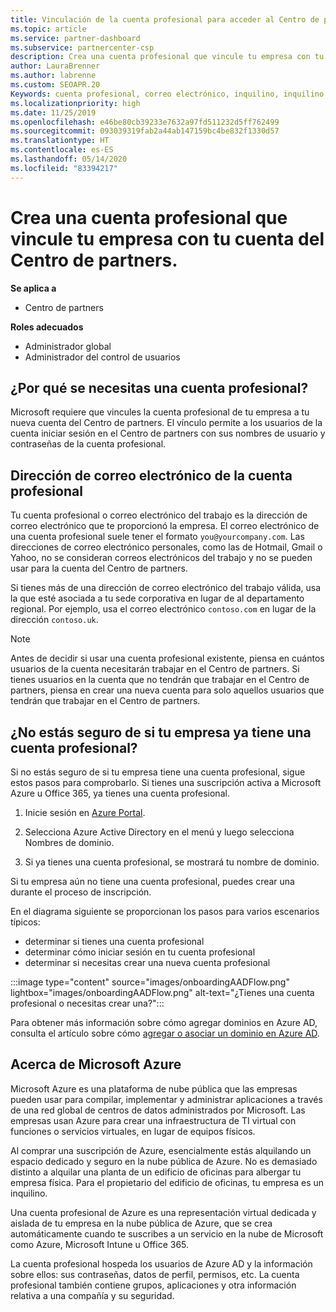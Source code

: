 ```yaml
---
title: Vinculación de la cuenta profesional para acceder al Centro de partners
ms.topic: article
ms.service: partner-dashboard
ms.subservice: partnercenter-csp
description: Crea una cuenta profesional que vincule tu empresa con tu cuenta del Centro de partners. Esto permite a los empleados de la empresa obtener acceso al Centro de partners.
author: LauraBrenner
ms.author: labrenne
ms.custom: SEOAPR.20
Keywords: cuenta profesional, correo electrónico, inquilino, inquilino de Azure, crear cuenta, nombre de dominio
ms.localizationpriority: high
ms.date: 11/25/2019
ms.openlocfilehash: e46be80cb39233e7632a97fd511232d5ff762499
ms.sourcegitcommit: 093039319fab2a44ab147159bc4be832f1330d57
ms.translationtype: HT
ms.contentlocale: es-ES
ms.lasthandoff: 05/14/2020
ms.locfileid: "83394217"
---
```

# <a name="create-a-work-account-that-links-your-company-to-your-partner-center-account"></a>Crea una cuenta profesional que vincule tu empresa con tu cuenta del Centro de partners.

**Se aplica a**

- Centro de partners

**Roles adecuados**

- Administrador global
- Administrador del control de usuarios

## <a name="why-you-need-a-work-account"></a>¿Por qué se necesitas una cuenta profesional?

Microsoft requiere que vincules la cuenta profesional de tu empresa a tu nueva cuenta del Centro de partners. El vínculo permite a los usuarios de la cuenta iniciar sesión en el Centro de partners con sus nombres de usuario y contraseñas de la cuenta profesional.

## <a name="the-work-account-email-address"></a>Dirección de correo electrónico de la cuenta profesional

Tu cuenta profesional o correo electrónico del trabajo es la dirección de correo electrónico que te proporcionó la empresa. El correo electrónico de una cuenta profesional suele tener el formato `you@yourcompany.com`. Las direcciones de correo electrónico personales, como las de Hotmail, Gmail o Yahoo, no se consideran correos electrónicos del trabajo y no se pueden usar para la cuenta del Centro de partners.

Si tienes más de una dirección de correo electrónico del trabajo válida, usa la que esté asociada a tu sede corporativa en lugar de al departamento regional. Por ejemplo, usa el correo electrónico `contoso.com` en lugar de la dirección `contoso.uk`.

> [!NOTE]  
> Antes de decidir si usar una cuenta profesional existente, piensa en cuántos usuarios de la cuenta necesitarán trabajar en el Centro de partners. Si tienes usuarios en la cuenta que no tendrán que trabajar en el Centro de partners, piensa en crear una nueva cuenta para solo aquellos usuarios que tendrán que trabajar en el Centro de partners.

## <a name="not-sure-if-your-company-already-has-a-work-account"></a>¿No estás seguro de si tu empresa ya tiene una cuenta profesional?

Si no estás seguro de si tu empresa tiene una cuenta profesional, sigue estos pasos para comprobarlo. Si tienes una suscripción activa a Microsoft Azure u Office 365, ya tienes una cuenta profesional.

1. Inicie sesión en [Azure Portal](https://portal.azure.com).

2. Selecciona Azure Active Directory en el menú y luego selecciona Nombres de dominio.

3. Si ya tienes una cuenta profesional, se mostrará tu nombre de dominio.

Si tu empresa aún no tiene una cuenta profesional, puedes crear una durante el proceso de inscripción.

En el diagrama siguiente se proporcionan los pasos para varios escenarios típicos:

- determinar si tienes una cuenta profesional
- determinar cómo iniciar sesión en tu cuenta profesional
- determinar si necesitas crear una nueva cuenta profesional

:::image type="content" source="images/onboardingAADFlow.png" lightbox="images/onboardingAADFlow.png" alt-text="¿Tienes una cuenta profesional o necesitas crear una?":::

Para obtener más información sobre cómo agregar dominios en Azure AD, consulta el artículo sobre cómo [agregar o asociar un dominio en Azure AD](https://docs.microsoft.com/azure/active-directory/active-directory-add-domain).

## <a name="about-microsoft-azure"></a>Acerca de Microsoft Azure

Microsoft Azure es una plataforma de nube pública que las empresas pueden usar para compilar, implementar y administrar aplicaciones a través de una red global de centros de datos administrados por Microsoft. Las empresas usan Azure para crear una infraestructura de TI virtual con funciones o servicios virtuales, en lugar de equipos físicos.

Al comprar una suscripción de Azure, esencialmente estás alquilando un espacio dedicado y seguro en la nube pública de Azure. No es demasiado distinto a alquilar una planta de un edificio de oficinas para albergar tu empresa física. Para el propietario del edificio de oficinas, tu empresa es un inquilino.

Una cuenta profesional de Azure es una representación virtual dedicada y aislada de tu empresa en la nube pública de Azure, que se crea automáticamente cuando te suscribes a un servicio en la nube de Microsoft como Azure, Microsoft Intune u Office 365.

La cuenta profesional hospeda los usuarios de Azure AD y la información sobre ellos: sus contraseñas, datos de perfil, permisos, etc. La cuenta profesional también contiene grupos, aplicaciones y otra información relativa a una compañía y su seguridad.

